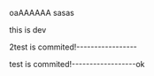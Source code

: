 oaAAAAAA sasas


this is dev

2test is commited!-----------------

test is commited!------------------ok





